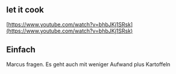 ## let it cook

[https://www.youtube.com/watch?v=bhbJKj1SRsk](https://www.youtube.com/watch?v=bhbJKj1SRsk)


## Einfach

Marcus fragen. Es geht auch mit weniger Aufwand plus Kartoffeln
